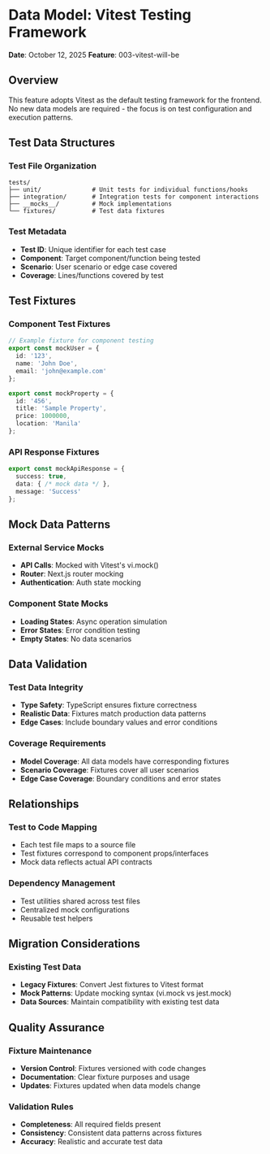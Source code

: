 # Data Model: Vitest Testing Framework

**Date**: October 12, 2025
**Feature**: 003-vitest-will-be

## Overview

This feature adopts Vitest as the default testing framework for the frontend. No new data models are required - the focus is on test configuration and execution patterns.

## Test Data Structures

### Test File Organization
```
tests/
├── unit/              # Unit tests for individual functions/hooks
├── integration/       # Integration tests for component interactions
├── __mocks__/         # Mock implementations
└── fixtures/          # Test data fixtures
```

### Test Metadata
- **Test ID**: Unique identifier for each test case
- **Component**: Target component/function being tested
- **Scenario**: User scenario or edge case covered
- **Coverage**: Lines/functions covered by test

## Test Fixtures

### Component Test Fixtures
```typescript
// Example fixture for component testing
export const mockUser = {
  id: '123',
  name: 'John Doe',
  email: 'john@example.com'
};

export const mockProperty = {
  id: '456',
  title: 'Sample Property',
  price: 1000000,
  location: 'Manila'
};
```

### API Response Fixtures
```typescript
export const mockApiResponse = {
  success: true,
  data: { /* mock data */ },
  message: 'Success'
};
```

## Mock Data Patterns

### External Service Mocks
- **API Calls**: Mocked with Vitest's vi.mock()
- **Router**: Next.js router mocking
- **Authentication**: Auth state mocking

### Component State Mocks
- **Loading States**: Async operation simulation
- **Error States**: Error condition testing
- **Empty States**: No data scenarios

## Data Validation

### Test Data Integrity
- **Type Safety**: TypeScript ensures fixture correctness
- **Realistic Data**: Fixtures match production data patterns
- **Edge Cases**: Include boundary values and error conditions

### Coverage Requirements
- **Model Coverage**: All data models have corresponding fixtures
- **Scenario Coverage**: Fixtures cover all user scenarios
- **Edge Case Coverage**: Boundary conditions and error states

## Relationships

### Test to Code Mapping
- Each test file maps to a source file
- Test fixtures correspond to component props/interfaces
- Mock data reflects actual API contracts

### Dependency Management
- Test utilities shared across test files
- Centralized mock configurations
- Reusable test helpers

## Migration Considerations

### Existing Test Data
- **Legacy Fixtures**: Convert Jest fixtures to Vitest format
- **Mock Patterns**: Update mocking syntax (vi.mock vs jest.mock)
- **Data Sources**: Maintain compatibility with existing test data

## Quality Assurance

### Fixture Maintenance
- **Version Control**: Fixtures versioned with code changes
- **Documentation**: Clear fixture purposes and usage
- **Updates**: Fixtures updated when data models change

### Validation Rules
- **Completeness**: All required fields present
- **Consistency**: Consistent data patterns across fixtures
- **Accuracy**: Realistic and accurate test data